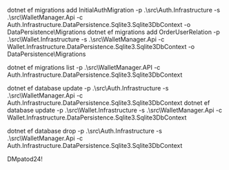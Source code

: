 dotnet ef migrations add InitialAuthMigration -p .\src\Auth.Infrastructure -s .\src\WalletManager.Api -c Auth.Infrastructure.DataPersistence.Sqlite3.Sqlite3DbContext -o DataPersistence\Migrations
dotnet ef migrations add OrderUserRelation -p .\src\Wallet.Infrastructure -s .\src\WalletManager.Api -c Wallet.Infrastructure.DataPersistence.Sqlite3.Sqlite3DbContext -o DataPersistence\Migrations

dotnet ef migrations list -p .\src\WalletManager.API -c Auth.Infrastructure.DataPersistence.Sqlite3.Sqlite3DbContext

dotnet ef database update -p .\src\Auth.Infrastructure -s .\src\WalletManager.Api -c Auth.Infrastructure.DataPersistence.Sqlite3.Sqlite3DbContext
dotnet ef database update -p .\src\Wallet.Infrastructure -s .\src\WalletManager.Api -c Wallet.Infrastructure.DataPersistence.Sqlite3.Sqlite3DbContext

dotnet ef database drop -p .\src\Auth.Infrastructure -s .\src\WalletManager.Api -c Auth.Infrastructure.DataPersistence.Sqlite3.Sqlite3DbContext

DMpatod24!
